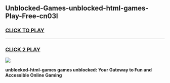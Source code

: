 
## Unblocked-Games-unblocked-html-games-Play-Free-cn03l
<h3>
<a href="https://premium76.site?title=unblocked-html-games&ref=10A">CLICK TO PLAY</a></h3>
<hr>

<h3>
<a href="https://premium76.site?title=unblocked-html-games&ref=10A">CLICK 2 PLAY</a>
  
</h3>

<a href="https://premium76.site?title=unblocked-html-games&ref=10A"><img src="https://clearcache.store/games.png"></a>


**unblocked-html-games games unblocked: Your Gateway to Fun and Accessible Online Gaming**
